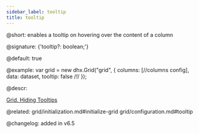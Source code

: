 ```yaml
---
sidebar_label: tooltip
title: tooltip
---          
```


@short: enables a tooltip on hovering over the content of a column

@signature: {'tooltip?: boolean;'}

@default: true

@example: 
var grid = new dhx.Grid("grid", {
	columns: [//columns config],
	data: dataset,
	tooltip: false /*!*/
});



@descr: 


[Grid. Hiding Tooltips](https://snippet.dhtmlx.com/mq4t3t3w)



@related: grid/initialization.md#initialize-grid
grid/configuration.md#tooltip

@changelog: added in v6.5

